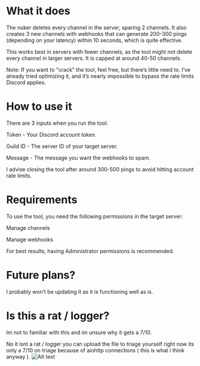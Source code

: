 # What it does
The nuker deletes every channel in the server, sparing 2 channels. It also creates 3 new channels with webhooks that can generate 200-300 pings (depending on your latency) within 10 seconds, which is quite effective.

This works best in servers with fewer channels, as the tool might not delete every channel in larger servers. It is capped at around 40-50 channels.

Note: If you want to "crack" the tool, feel free, but there’s little need to. I’ve already tried optimizing it, and it’s nearly impossible to bypass the rate limits Discord applies.

# How to use it

There are 3 inputs when you run the tool:

Token - Your Discord account token.

Guild ID - The server ID of your target server.

Message - The message you want the webhooks to spam.

I advise closing the tool after around 300-500 pings to avoid hitting account rate limits.

# Requirements

To use the tool, you need the following permissions in the target server:

Manage channels

Manage webhooks

For best results, having Administrator permissions is recommended.

# Future plans?

I probably won’t be updating it as it is functioning well as is.

# Is this a rat / logger?

Im not to familiar with this and im unsure why it gets a 7/10.

No it isnt a rat / logger you can upload the file to triage yourself right now its only a 7/10 on triage because of aiohttp connections ( this is what i think anyway ).
![Alt text](https://cdn.discordapp.com/attachments/1355238883050393737/1355251987209261186/image.png?ex=67e84045&is=67e6eec5&hm=bb9d25515ce0eaed7c46b5e392366e2625f3385ced1a7a4965420c4ff51af415&)
